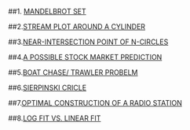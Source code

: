 ##1. [MANDELBROT SET](https://www.desmos.com/calculator/gafvdax90c)

##2.[STREAM PLOT AROUND A CYLINDER](https://www.desmos.com/calculator/km5pxgwwh0)

##3.[NEAR-INTERSECTION POINT OF N-CIRCLES](https://www.desmos.com/calculator/gccnvpepuu)

##4.[A POSSIBLE STOCK MARKET PREDICTION](https://www.desmos.com/calculator/rnnp1y0pih)

##5.[BOAT CHASE/ TRAWLER PROBELM](https://www.desmos.com/calculator/kbzgahoxfu)

##6.[SIERPINSKI CRICLE](https://www.desmos.com/calculator/d7n7vivmol)

##7.[OPTIMAL CONSTRUCTION OF A RADIO STATION](https://www.desmos.com/calculator/vkkobnmhj7)

##8.[LOG FIT VS. LINEAR FIT](https://www.desmos.com/calculator/3fofkgfw95)
